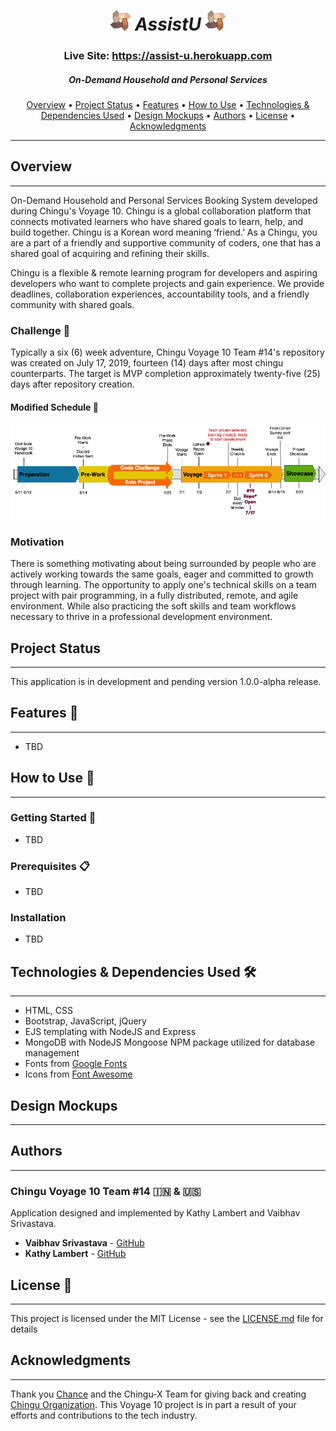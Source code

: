 <h1 align="center" style="font-style: italic;">
  <img src="https://github.com/chingu-voyages/v10-geckos-team-14/blob/master/public/favicon-32x32.png?raw=true" alt="AssistU Logo" /> AssistU
    <img src="https://github.com/chingu-voyages/v10-geckos-team-14/blob/master/public/favicon-32x32.png?raw=true" alt="AssistU Logo" />
</h1>
<h3  align="center"> Live Site:
  <a href="https://assist-u.herokuapp.com">https://assist-u.herokuapp.com</a> </h3>
<h5 align="center">
  On-Demand Household and Personal Services
</h5>
<p align="center">
  <a href="#overview">Overview</a> •
  <a href="#project-status">Project Status</a> •
  <a href="#features">Features</a> •
  <a href="#how-to-use">How to Use</a> •
  <a href="#technologies-&-dependencies-used">Technologies & Dependencies Used</a> •
  <a href="#design-mockups">Design Mockups</a> •
  <a href="#authors">Authors</a> •
  <a href="#license">License</a> •
  <a href="#acknowledgments">Acknowledgments</a> 
</p>

---

## Overview
---

On-Demand Household and Personal Services Booking System developed during Chingu's Voyage 10. Chingu is a global collaboration platform that connects motivated learners who have shared goals to learn, help, and build together. Chingu is a Korean word meaning ‘friend.’  As a Chingu, you are a part of a friendly and supportive community of coders, one that has a shared goal of acquiring and refining their skills.

Chingu is a flexible & remote learning program for developers and aspiring developers who want to complete projects and gain experience. We provide deadlines, collaboration experiences, accountability tools, and a friendly community with shared goals.

### Challenge 💪

Typically a six (6) week adventure, Chingu Voyage 10 Team #14's repository was created on July 17, 2019, fourteen (14) days after most chingu counterparts.  The target is MVP completion approximately twenty-five (25) days after repository creation.

#### Modified Schedule 📆

![Team #14's Schedule](https://github.com/chingu-voyages/v10-geckos-team-14/blob/readmeUpdates/public/images/ChinguV10%20-%20Team%2014.png?raw=true "Team #14's Schedule")

### Motivation

There is something motivating about being surrounded by people who are actively working towards the same goals, eager and committed to growth through learning. The opportunity to apply one's technical skills on a team project with pair programming, in a fully distributed, remote, and agile environment.  While also practicing the soft skills and team workflows necessary to thrive in a professional development environment.

## Project Status
---

This application is in development and pending version 1.0.0-alpha release.

## Features 💎
---

* TBD

## How to Use 🔧
---

### Getting Started 🚀

* TBD
  
### Prerequisites 📋

* TBD

### Installation

* TBD

## Technologies & Dependencies Used 🛠️
---

* HTML, CSS
* Bootstrap, JavaScript, jQuery
* EJS templating with NodeJS and Express
* MongoDB with NodeJS Mongoose NPM package utilized for database management
* Fonts from [Google Fonts](https://fonts.google.com/)
* Icons from [Font Awesome](https://fontawesome.com/)



## Design Mockups
---

## Authors
---

### Chingu Voyage 10 Team #14 🇮🇳 & 🇺🇸


Application designed and implemented by Kathy Lambert and Vaibhav Srivastava.

* **Vaibhav Srivastava** - [GitHub](https://github.com/vai1205)
* **Kathy Lambert** - [GitHub](https://github.com/CodeMeKathy)

## License 📄
---

This project is licensed under the MIT License - see the [LICENSE.md](LICENSE.md) file for details

## Acknowledgments
---

Thank you [Chance](https://github.com/tropicalchancer) and the Chingu-X Team for giving back and creating [Chingu Organization](https://chingu.io).  This Voyage 10 project is in part a result of your efforts and contributions to the tech industry.
